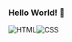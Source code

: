 ### Hello World! 👋

<img alt="HTML" src ="https://img.shields.io/badge/HTML-E34F26.svg?&style=for-the-badge&logo=HTML5&logoColor=white"/><img alt="CSS" src ="https://img.shields.io/badge/CSS-1572B6.svg?&style=for-the-badge&logo=CSS3&logoColor=white"/>
